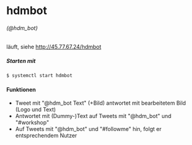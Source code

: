 # hdmbot 
###### (@hdm_bot)
läuft, siehe http://45.77.67.24/hdmbot

##### Starten mit
```sh
$ systemctl start hdmbot
```

#### Funktionen
- Tweet mit "@hdm_bot Text" (+Bild)
antwortet mit bearbeitetem Bild (Logo und Text)
- Antwortet mit (Dummy-)Text auf Tweets mit "@hdm_bot" und "#workshop"
- Auf Tweets mit "@hdm_bot" und "#followme" hin, folgt er entsprechendem Nutzer
